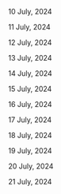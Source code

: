10 July, 2024

11 July, 2024

12 July, 2024

13 July, 2024

14 July, 2024

15 July, 2024

16 July, 2024

17 July, 2024

18 July, 2024

19 July, 2024

20 July, 2024

21 July, 2024